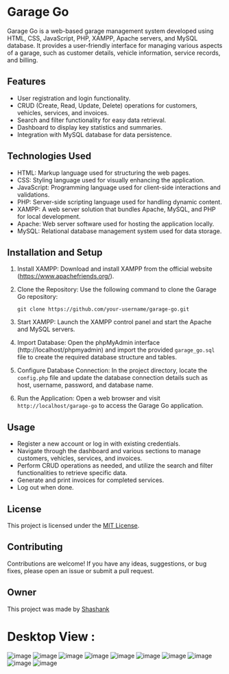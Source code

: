 # Garage Go

Garage Go is a web-based garage management system developed using HTML, CSS, JavaScript, PHP, XAMPP, Apache servers, and MySQL database. It provides a user-friendly interface for managing various aspects of a garage, such as customer details, vehicle information, service records, and billing.

## Features

- User registration and login functionality.
- CRUD (Create, Read, Update, Delete) operations for customers, vehicles, services, and invoices.
- Search and filter functionality for easy data retrieval.
- Dashboard to display key statistics and summaries.
- Integration with MySQL database for data persistence.

## Technologies Used

- HTML: Markup language used for structuring the web pages.
- CSS: Styling language used for visually enhancing the application.
- JavaScript: Programming language used for client-side interactions and validations.
- PHP: Server-side scripting language used for handling dynamic content.
- XAMPP: A web server solution that bundles Apache, MySQL, and PHP for local development.
- Apache: Web server software used for hosting the application locally.
- MySQL: Relational database management system used for data storage.

## Installation and Setup

1. Install XAMPP: Download and install XAMPP from the official website (https://www.apachefriends.org/).

2. Clone the Repository: Use the following command to clone the Garage Go repository:

   ```shell
   git clone https://github.com/your-username/garage-go.git
   ```

3. Start XAMPP: Launch the XAMPP control panel and start the Apache and MySQL servers.

4. Import Database: Open the phpMyAdmin interface (http://localhost/phpmyadmin) and import the provided `garage_go.sql` file to create the required database structure and tables.

5. Configure Database Connection: In the project directory, locate the `config.php` file and update the database connection details such as host, username, password, and database name.

6. Run the Application: Open a web browser and visit `http://localhost/garage-go` to access the Garage Go application.

## Usage

- Register a new account or log in with existing credentials.
- Navigate through the dashboard and various sections to manage customers, vehicles, services, and invoices.
- Perform CRUD operations as needed, and utilize the search and filter functionalities to retrieve specific data.
- Generate and print invoices for completed services.
- Log out when done.

## License

This project is licensed under the [MIT License](LICENSE).

## Contributing

Contributions are welcome! If you have any ideas, suggestions, or bug fixes, please open an issue or submit a pull request.

## Owner
This project was made by [Shashank](https://github.com/ARTHANUR)

# Desktop View :

![image]( https://res.cloudinary.com/dboa7dqkl/image/upload/v1683749709/Garage%20Go/Screenshot_2023-05-10_201328_d89qbo.png )
![image]( https://res.cloudinary.com/dboa7dqkl/image/upload/v1683749710/Garage%20Go/Screenshot_2023-05-11_013545_cqndoo.png )
![image]( https://res.cloudinary.com/dboa7dqkl/image/upload/v1683749710/Garage%20Go/Screenshot_2023-05-11_013622_t1qynq.png )
![image]( https://res.cloudinary.com/dboa7dqkl/image/upload/v1683749710/Garage%20Go/Screenshot_2023-05-11_013651_dag8dw.png )
![image]( https://res.cloudinary.com/dboa7dqkl/image/upload/v1683749712/Garage%20Go/Screenshot_2023-05-11_013841_n9noep.png )
![image]( https://res.cloudinary.com/dboa7dqkl/image/upload/v1683749706/Garage%20Go/Screenshot_2023-05-11_013923_udmevj.png )
![image]( https://res.cloudinary.com/dboa7dqkl/image/upload/v1683749707/Garage%20Go/Screenshot_2023-05-11_014033_pvq28x.png )
![image]( https://res.cloudinary.com/dboa7dqkl/image/upload/v1683749706/Garage%20Go/Screenshot_2023-05-11_014102_ab2uxj.png )
![image]( https://res.cloudinary.com/dboa7dqkl/image/upload/v1683749708/Garage%20Go/Screenshot_2023-05-11_014157_l7nkzv.png )
![image]( https://res.cloudinary.com/dboa7dqkl/image/upload/v1683749707/Garage%20Go/Screenshot_2023-05-11_014220_ntakts.png )

